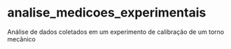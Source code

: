 # analise_medicoes_experimentais
Análise de dados coletados em um experimento de calibração de um torno mecânico
